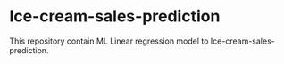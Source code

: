 # Ice-cream-sales-prediction
This repository contain ML Linear regression model to Ice-cream-sales-prediction.

